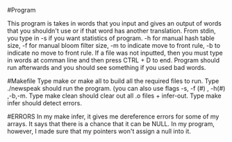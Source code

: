 #Program

This program is takes in words that you input and gives an output of words that you shouldn't use or if that word has another translation. From stdin, you type in -s if you want statistics of program. -h for manual hash table size, -f for manual bloom filter size, -m to indicate move to front rule, -b to indicate no move to front rule. If a file was not inputted, then you must type in words at comman line and then press CTRL + D to end. Program should run afterwards and you should see something if you used bad words.

#Makefile
Type make or make all to build all the required files to run.
Type ./newspeak should run the program. (you can also use flags -s, -f (#) , -h(#) ,-b,-m.
Type make clean should clear out all .o files + infer-out.
Type make infer should detect errors.

#ERRORS
In my make infer, it gives me dereference errors for some of my arrays. It says that there is a chance that it can be NULL. In my program, however, I made sure that my pointers won't assign a null into it.

